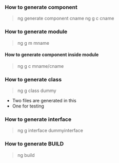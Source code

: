 


### How to generate component

>ng generate component cname
>ng g c cname


### How to generate module

>ng g m mname


#### How to generate component inside module

>ng g c mname/cname


### How to generate class

>ng g class dummy

- Two files are generated in this
- One for testing

### How to generate interface

>ng g interface dummyinterface

### How to generate BUILD

>ng build



